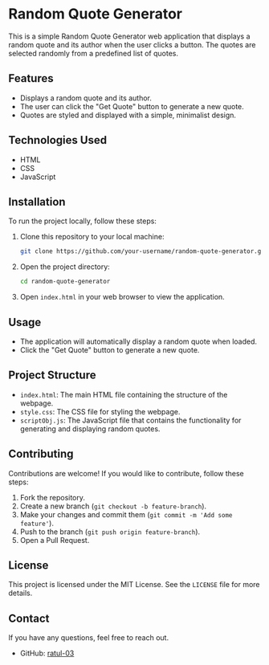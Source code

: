 # Random Quote Generator

This is a simple Random Quote Generator web application that displays a random quote and its author when the user clicks a button. The quotes are selected randomly from a predefined list of quotes.

## Features

- Displays a random quote and its author.
- The user can click the "Get Quote" button to generate a new quote.
- Quotes are styled and displayed with a simple, minimalist design.

## Technologies Used

- HTML
- CSS
- JavaScript

## Installation

To run the project locally, follow these steps:

1. Clone this repository to your local machine:

    ```bash
    git clone https://github.com/your-username/random-quote-generator.git
    ```

2. Open the project directory:

    ```bash
    cd random-quote-generator
    ```

3. Open `index.html` in your web browser to view the application.

## Usage

- The application will automatically display a random quote when loaded.
- Click the "Get Quote" button to generate a new quote.

## Project Structure

- `index.html`: The main HTML file containing the structure of the webpage.
- `style.css`: The CSS file for styling the webpage.
- `scriptObj.js`: The JavaScript file that contains the functionality for generating and displaying random quotes.

## Contributing

Contributions are welcome! If you would like to contribute, follow these steps:

1. Fork the repository.
2. Create a new branch (`git checkout -b feature-branch`).
3. Make your changes and commit them (`git commit -m 'Add some feature'`).
4. Push to the branch (`git push origin feature-branch`).
5. Open a Pull Request.

## License

This project is licensed under the MIT License. See the `LICENSE` file for more details.

## Contact

If you have any questions, feel free to reach out.

- GitHub: [ratul-03](https://github.com/ratul-03)
